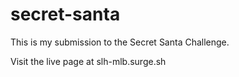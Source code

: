 # secret-santa

This is my submission to the Secret Santa Challenge.  

Visit the live page at slh-mlb.surge.sh
